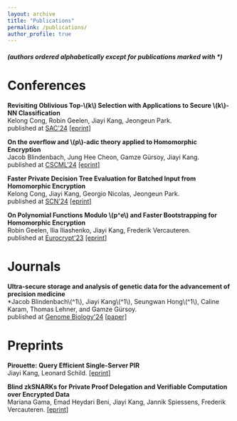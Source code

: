 ```yaml
---
layout: archive
title: "Publications"
permalink: /publications/
author_profile: true
---
```

##### (authors ordered alphabetically except for publications marked with *)

Conferences
======

**Revisiting Oblivious Top-\\(k\\) Selection with Applications to Secure \\(k\\)-NN Classification**  
Kelong Cong, Robin Geelen, Jiayi Kang, Jeongeun Park.  
published at [SAC'24](https://sacworkshop.org/SAC24/) [[eprint]](https://eprint.iacr.org/2023/852)

**On the overflow and \\(p\\)-adic theory applied to Homomorphic Encryption**  
Jacob Blindenbach, Jung Hee Cheon, Gamze Gürsoy, Jiayi Kang.  
published at [CSCML'24](https://www.cscml.org/) [[eprint]](https://eprint.iacr.org/2024/1353)

**Faster Private Decision Tree Evaluation for Batched Input from Homomorphic Encryption**  
Kelong Cong, Jiayi Kang, Georgio Nicolas, Jeongeun Park.  
published at [SCN'24](https://scn.unisa.it/scn24/) [[eprint]](https://eprint.iacr.org/2024/662)

**On Polynomial Functions Modulo \\(p^e\\) and Faster Bootstrapping for Homomorphic Encryption**  
Robin Geelen, Ilia Iliashenko, Jiayi Kang, Frederik Vercauteren.  
published at [Eurocrypt'23](https://eurocrypt.iacr.org/2023/) [[eprint]](https://eprint.iacr.org/2022/1364)

Journals 
======
**Ultra-secure storage and analysis of genetic data for the advancement of precision medicine**  
*Jacob Blindenbach\\(^1\\), Jiayi Kang\\(^1\\), Seungwan Hong\\(^1\\), Caline Karam, Thomas Lehner, and Gamze Gürsoy.  
published at [Genome Biology'24](https://genomebiology.biomedcentral.com/) [[paper]](https://genomebiology.biomedcentral.com/articles/10.1186/s13059-024-03447-9)  

Preprints
======
**Pirouette: Query Efficient Single-Server PIR**  
Jiayi Kang, Leonard Schild.
[[eprint]](https://eprint.iacr.org/2025/680)

**Blind zkSNARKs for Private Proof Delegation and Verifiable Computation over Encrypted Data**  
Mariana Gama, Emad Heydari Beni, Jiayi Kang, Jannik Spiessens, Frederik Vercauteren.
[[eprint]](https://eprint.iacr.org/2024/1684)
